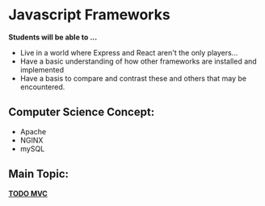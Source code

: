 # Javascript Frameworks

**Students will be able to ...**
* Live in a world where Express and React aren't the only players...
* Have a basic understanding of how other frameworks are installed and implemented
* Have a basis to compare and contrast these and others that may be encountered.

## Computer Science Concept:
* Apache
* NGINX
* mySQL

## Main Topic:
**[TODO MVC](http://todomvc.com/)**

